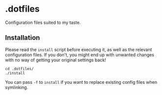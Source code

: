 # .dotfiles

Configuration files suited to my taste.

## Installation

Please read the `install` script before executing it, as well as the relevant
configuration files. If you don't, you might end up with unwanted changes with
no way of getting your original settings back!

```
cd .dotfiles/
./install
```

You can pass `-f` to `install` if you want to replace existing config files
when symlinking.

